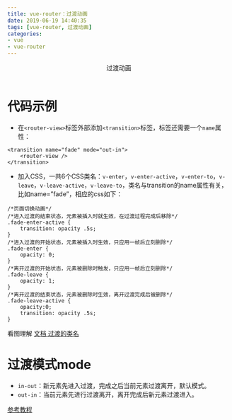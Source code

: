 ```yaml
---
title: vue-router：过渡动画
date: 2019-06-19 14:40:35
tags: [vue-router, 过渡动画]
categories:
- vue
- vue-router
---
```

<center>过渡动画</center>
<!-- more --><br/>

# 代码示例

- 在`<router-view>`标签外部添加`<transition>`标签，标签还需要一个`name`属性：

```
<transition name="fade" mode="out-in">
    <router-view />
</transition>
```

- 加入CSS，一共6个CSS类名：`v-enter`，`v-enter-active`，`v-enter-to`，`v-leave`，`v-leave-active`，`v-leave-to`，类名与transition的name属性有关，比如name=”fade”，相应的css如下：

```
/*页面切换动画*/
/*进入过渡的结束状态，元素被插入时就生效，在过渡过程完成后移除*/
.fade-enter-active {
    transition: opacity .5s;
}
/*进入过渡的开始状态，元素被插入时生效，只应用一帧后立刻删除*/
.fade-enter {
    opacity: 0;
}
/*离开过渡的开始状态，元素被删除时触发，只应用一帧后立刻删除*/
.fade-leave {
    opacity: 1;
}
/*离开过渡的结束状态，元素被删除时生效，离开过渡完成后被删除*/
.fade-leave-active {
    opacity:0;
    transition: opacity .5s;
}
```

看图理解
[文档 过渡的类名](https://cn.vuejs.org/v2/guide/transitions.html#%E8%BF%87%E6%B8%A1%E7%9A%84%E7%B1%BB%E5%90%8D)

# 过渡模式mode

- `in-out`：新元素先进入过渡，完成之后当前元素过渡离开，默认模式。
- `out-in`：当前元素先进行过渡离开，离开完成后新元素过渡进入。

[参考教程](http://doc.liangxinghua.com/vue-family/1.html)
